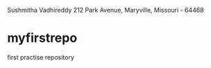 Sushmitha Vadhireddy
212 Park Avenue, Maryville, Missouri - 64468
# myfirstrepo
first practise repository
